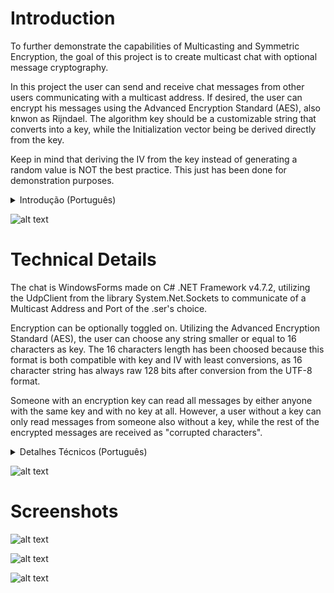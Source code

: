 # Introduction
To further demonstrate the capabilities of Multicasting and Symmetric Encryption, the goal of this project is to create multicast chat with optional message cryptography. 

In this project the user can send and receive chat messages from other users communicating with a multicast address.  If desired, the user can encrypt his messages using the Advanced Encryption Standard (AES), also knwon as Rijndael. The algorithm key should be a customizable string that converts into a key, while the Initialization vector being be derived directly from the key.

Keep in mind that deriving the IV from the key instead of generating a random value is NOT the best practice. This just has been done for demonstration purposes. 

<details>
<summary>Introdução (Português)</summary>
  
Para demonstrar mais além as capacidades do Multicasting e Criptografia Simétrica, o objetivo deste projeto é criar um chat multicast com criptografia opcional de mensagens.

Neste projeto usuário pode mandar e receber mensage para outros usuário se comunicando com o endereço multicast. Se desejado, o usuário pode criptografar sua mensagem usando  Advanced Encryption Standard (AES), também conhecido como Rijndael. A chave do algoritmo deve ser uma string customizada que é convertida em uma chave, com o Vetor de Inicialização sendo derivado diretamente da chave.

Tenha em mente que derivar o IV da chave ao invés de gerar um valor aleatório NÂO é a melhor prática. Isso só foi feito para fins de demonstração.
</details>


![alt text](https://raw.githubusercontent.com/pedro-ca/Multicast-chat/main/MulticastChat/Images/ChatInitialState.JPG)

# Technical Details
The chat is WindowsForms made on C# .NET Framework v4.7.2, utilizing the UdpClient from the library System.Net.Sockets to communicate of a Multicast Address and Port of the .ser's choice.

Encryption can be optionally toggled on. Utilizing the Advanced Encryption Standard (AES), the user can choose any string smaller or equal to 16 characters as key. The 16 characters length has been choosed because this format is both compatible with key and IV with least conversions, as 16 character string has always raw 128 bits after conversion from the UTF-8 format. 

Someone with an encryption key can read all messages by either anyone with the same key and with no key at all. However, a user without a key can only read messages from someone also without a key, while the rest of the encrypted messages are received as "corrupted characters". 


<details>
<summary>Detalhes Técnicos (Português)</summary>
  
O chat é um WindowsForms feito em C# .NET Framework v4.7.2, utilizando o UdpClient da library System.Net.Sockets para se comunicar com o Endereço Multicast e Porta da escolha do usuário. 

Criptografica pode ser opcionalmente ligada. Utilizando Advanced Encryption Standard (AES), o usuário pode escolher qualquer string menor ou igual a 16 caracteres como chave. O comprimento de 16 caracteres foi escolhido pois esse formato é compativel com chave e IV com menos conversões, porque 16 strings de 16 caracteres possuem sempre 128 bits brutos depois da conversão vinda do formato UTF-8.

Alguém com a chave de criptografia pode ler todas as mensagems com tanto qualquer um com a mesma chave como alguém sem nenhuma chave. Porém, um usário sem nenhuma chave pode somente ler mensagens de alguém também sem chave, enquanto o resto das mensagens criptografadas são recebidas como caracteres corrompidos.
</details>

![alt text](https://raw.githubusercontent.com/pedro-ca/Multicast-chat/main/MulticastChat/Images/rijandel.png)

# Screenshots

![alt text](https://raw.githubusercontent.com/pedro-ca/Multicast-chat/main/MulticastChat/Images/ChatNoCrypto.JPG)


![alt text](https://github.com/pedro-ca/Multicast-chat/blob/main/MulticastChat/Images/ChatWithCrypto1.JPG)


![alt text](https://github.com/pedro-ca/Multicast-chat/blob/main/MulticastChat/Images/ChatWithCrypto2.JPG)


